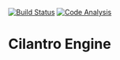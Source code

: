 [![Build Status](https://github.com/dpilawa/cilantro/workflows/build/badge.svg)](https://github.com/dpilawa/cilantro/actions?workflow=build)
[![Code Analysis](https://github.com/dpilawa/cilantro/workflows/CodeQL/badge.svg)](https://github.com/dpilawa/cilantro/actions?workflow=CodeQL)
# Cilantro Engine

